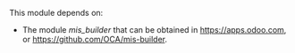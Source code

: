 This module depends on:

- The module *mis_builder* that can be obtained in
  <https://apps.odoo.com>, or <https://github.com/OCA/mis-builder>.
